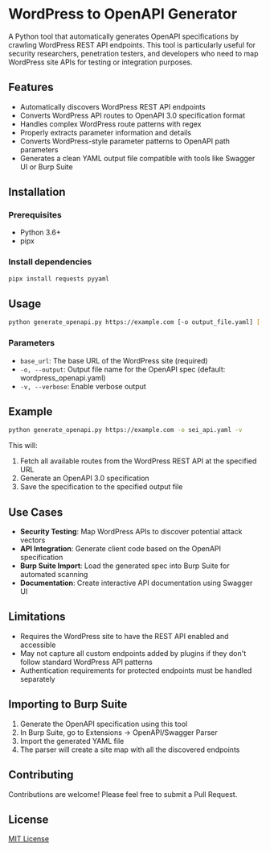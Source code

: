 # WordPress to OpenAPI Generator

A Python tool that automatically generates OpenAPI specifications by crawling WordPress REST API endpoints. This tool is particularly useful for security researchers, penetration testers, and developers who need to map WordPress site APIs for testing or integration purposes.

## Features

- Automatically discovers WordPress REST API endpoints
- Converts WordPress API routes to OpenAPI 3.0 specification format
- Handles complex WordPress route patterns with regex
- Properly extracts parameter information and details
- Converts WordPress-style parameter patterns to OpenAPI path parameters
- Generates a clean YAML output file compatible with tools like Swagger UI or Burp Suite

## Installation

### Prerequisites

- Python 3.6+
- pipx

### Install dependencies

```bash
pipx install requests pyyaml
```

## Usage

```bash
python generate_openapi.py https://example.com [-o output_file.yaml] [-v]
```

### Parameters

- `base_url`: The base URL of the WordPress site (required)
- `-o, --output`: Output file name for the OpenAPI spec (default: wordpress_openapi.yaml)
- `-v, --verbose`: Enable verbose output

## Example

```bash
python generate_openapi.py https://example.com -o sei_api.yaml -v
```

This will:
1. Fetch all available routes from the WordPress REST API at the specified URL
2. Generate an OpenAPI 3.0 specification
3. Save the specification to the specified output file

## Use Cases

- **Security Testing**: Map WordPress APIs to discover potential attack vectors
- **API Integration**: Generate client code based on the OpenAPI specification
- **Burp Suite Import**: Load the generated spec into Burp Suite for automated scanning
- **Documentation**: Create interactive API documentation using Swagger UI

## Limitations

- Requires the WordPress site to have the REST API enabled and accessible
- May not capture all custom endpoints added by plugins if they don't follow standard WordPress API patterns
- Authentication requirements for protected endpoints must be handled separately

## Importing to Burp Suite

1. Generate the OpenAPI specification using this tool
2. In Burp Suite, go to Extensions → OpenAPI/Swagger Parser
3. Import the generated YAML file
4. The parser will create a site map with all the discovered endpoints

## Contributing

Contributions are welcome! Please feel free to submit a Pull Request.

## License

[MIT License](LICENSE)
